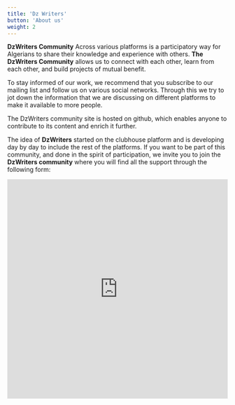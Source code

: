 ```yaml
---
title: 'Dz Writers'
button: 'About us'
weight: 2
---
```


**DzWriters Community** Across various platforms is a participatory way for Algerians to share their knowledge and experience with others. **The DzWriters Community** allows us to connect with each other, learn from each other, and build projects of mutual benefit.

To stay informed of our work, we recommend that you subscribe to our mailing list and follow us on various social networks. Through this we try to jot down the information that we are discussing on different platforms to make it available to more people.

 The DzWriters community site is hosted on github, which enables anyone to contribute to its content and enrich it further.
 
The idea of **DzWriters** started on the clubhouse platform and is developing day by day to include the rest of the platforms. If you want to be part of this community, and done in the spirit of participation, we invite you to join the **DzWriters community** where you will find all the support through the following form:


<iframe
  src="https://tally.so/embed/m6876P?alignLeft=1&hideTitle=1&transparentBackground=1"
  width="100%"
  height="500"
  frameborder="0"
  marginheight="0"
  marginwidth="0"
  title="استمارة التسجيل في DZ Writers">
</iframe>


